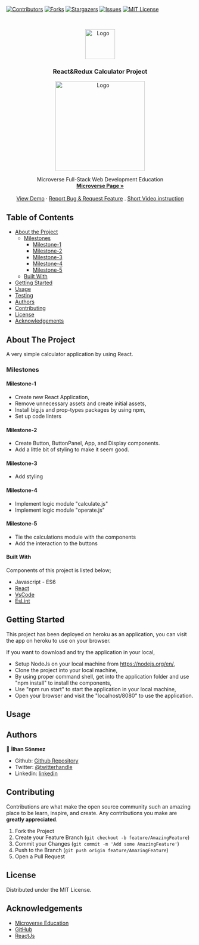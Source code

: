 [![Contributors][contributors-shield]][contributors-url]
[![Forks][forks-shield]][forks-url]
[![Stargazers][stars-shield]][stars-url]
[![Issues][issues-shield]][issues-url]
[![MIT License][license-shield]][license-url]

<!-- PROJECT LOGO -->
<br />
<p align="center">
    <img src="https://course_report_production.s3.amazonaws.com/rich/rich_files/rich_files/5726/s300/icon-white-on-murple-copy.png" alt="Logo" width="80" height="80">
  </a>

  <h3 align="center">React&Redux Calculator Project</h3>
  <p align="center">
    <img src="https://i.ibb.co/GRs2CnJ/calculator.png" alt="Logo" width="240" height="240">
  </p>
  <p align="center">
    Microverse Full-Stack Web Development Education
    <br />
    <a href="https://microverse.org/"><strong> Microverse Page »</strong></a>
    <br />
    <br />
    <a href="https://react-calculator-app-h4n.herokuapp.com/">View Demo</a>
    ·
    <a href="https://github.com/300ms/calculator/issues">Report Bug & Request Feature</a>
    .
    <a href=""> Short Video instruction </a>
  </p>
</p>

<!-- TABLE OF CONTENTS -->
## Table of Contents

* [About the Project](#about-the-project)
  * [Milestones](#milestones)
    * [Milestone-1](#milestone-1)
    * [Milestone-2](#milestone-2)
    * [Milestone-3](#milestone-3)
    * [Milestone-4](#milestone-4)
    * [Milestone-5](#milestone-5)
  * [Built With](#built-with)
* [Getting Started](#getting-started)
* [Usage](#usage)
* [Testing](#testing)
* [Authors](#authors)
* [Contributing](#contributing)
* [License](#license)
* [Acknowledgements](#acknowledgements)

<!-- ABOUT THE PROJECT -->
## About The Project

A very simple calculator application by using React.

### Milestones

#### Milestone-1

* Create new React Application,
* Remove unnecessary assets and create initial assets,
* Install big.js and prop-types packages by using npm,
* Set up code linters

#### Milestone-2

* Create Button, ButtonPanel, App, and Display components.
* Add a little bit of styling to make it seem good.

#### Milestone-3

* Add styling

#### Milestone-4

* Implement logic module "calculate.js"
* Implement logic module "operate.js"

#### Milestone-5

* Tie the calculations module with the components
* Add the interaction to the buttons

#### Built With

Components of this project is listed below;

* Javascript - ES6
* [React](https://reactjs.org/)
* [VsCode](https://code.visualstudio.com/)
* [EsLint](https://eslint.org/)

<!-- GETTING STARTED -->
## Getting Started

This project has been deployed on heroku as an application, you can visit the app on heroku to use on your browser.

If you want to download and try the application in your local,

* Setup NodeJs on your local machine from <https://nodejs.org/en/>,
* Clone the project into your local machine,
* By using proper command shell, get into the application folder and use "npm install" to install the components,
* Use "npm run start" to start the application in your local machine,
* Open your browser and visit the "localhost/8080" to use the application.

<!-- USAGE EXAMPLES -->
## Usage

## Authors

👤 **İlhan Sönmez**

* Github: [Github Repository](https://github.com/300ms)
* Twitter: [@twitterhandle](https://twitter.com/cse_Han)
* Linkedin: [linkedin](https://www.linkedin.com/in/ilhan-s%C3%B6nmez/)

<!-- CONTRIBUTING -->
## Contributing

Contributions are what make the open source community such an amazing place to be learn, inspire, and create. Any contributions you make are **greatly appreciated**.

1. Fork the Project
2. Create your Feature Branch (`git checkout -b feature/AmazingFeature`)
3. Commit your Changes (`git commit -m 'Add some AmazingFeature'`)
4. Push to the Branch (`git push origin feature/AmazingFeature`)
5. Open a Pull Request

<!-- LICENSE -->
## License

Distributed under the MIT License.

<!-- ACKNOWLEDGEMENTS -->
## Acknowledgements

* [Microverse Education](https://microverse.org)
* [GitHub](https://github.com/)
* [ReactJs](https://reactjs.org/)

<!-- MARKDOWN LINKS & IMAGES -->
<!-- https://www.markdownguide.org/basic-syntax/#reference-style-links -->
[contributors-shield]: https://img.shields.io/github/contributors-anon/300ms/rails-capstone-project?color=1
[contributors-url]: https://github.com/300ms/calculator/graphs/contributors
[forks-shield]: https://img.shields.io/github/forks/300ms/rails-capstone-project
[forks-url]: https://github.com/300ms/calculator/network/members
[stars-shield]: https://img.shields.io/github/stars/300ms/rails-capstone-project
[stars-url]: https://github.com/300ms/calculator/stargazers
[issues-shield]: https://img.shields.io/github/issues/300ms/rails-capstone-project
[issues-url]: https://github.com/300ms/calculator/issues
[license-shield]: https://img.shields.io/github/license/300ms/rails-capstone-project
[license-url]: https://github.com/300ms/calculator/blob/development/LICENSE
[product-screenshot]: images/screenshot.png
